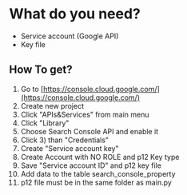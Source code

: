 # What do you need?
* Service account (Google API)
* Key file

## How To get?
1. Go to [https://console.cloud.google.com/](https://console.cloud.google.com/)
2. Create new project
3. Click "APIs&Services" from main menu
4. Click "Library"
5. Choose Search Console API and enable it
6. Click 3) than "Credentials"
7. Create "Service account key"
8. Create Account with NO ROLE and p12 Key type
9. Save "Service account ID" and p12 key file
10. Add data to the table search_console_property
11. p12 file must be in the same folder as main.py 
